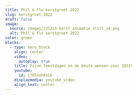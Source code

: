 ```yaml
---
title: Phil & Flo kerstgroet 2022
slug: kerstgroet-2022
draft: false
image:
  source: images/221213-kerst_animatie_still_v4.png
  alt: Phil & Flo kerstgroet 2022
color: green
blocks:
  - type: hero_block
    align: center
    video:
      autoplay: true
    title: Fijne feestdagen en de beste wensen voor 2023!
    youtube:
      id: j70Tooh8sLk
    displaymedia: youtube_video
    align_text: center
---
```


